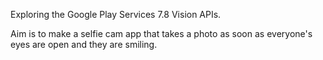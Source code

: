 Exploring the Google Play Services 7.8 Vision APIs.

Aim is to make a selfie cam app that takes a photo as soon as everyone's eyes are open and they are smiling.
